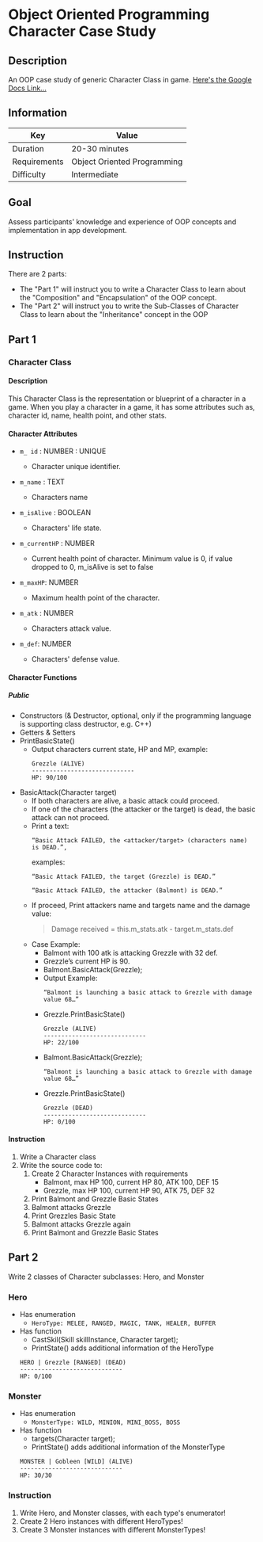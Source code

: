 # Object Oriented Programming Character Case Study

## Description
An OOP case study of generic Character Class in game.
[Here's the Google Docs Link...](https://docs.google.com/document/d/1SfA0n4gf2dMoEv-UnHUOUnf0ZzSxLKAUp__gcnMQMw0/edit?usp=sharing)

## Information
| Key          | Value                       |
|--------------|-----------------------------|
| Duration     | 20-30 minutes               |
| Requirements | Object Oriented Programming |
| Difficulty   | Intermediate                |

## Goal
Assess participants' knowledge and experience of OOP concepts and implementation in app development.

## Instruction
There are 2 parts:
- The "Part 1" will instruct you to write a Character Class to learn about the "Composition" and "Encapsulation" of the OOP concept. 
- The "Part 2" will instruct you to write the Sub-Classes of Character Class to learn about the "Inheritance" concept in the OOP

## Part 1

### Character Class

#### Description
This Character Class is the representation or blueprint of a character in a game. When you play a character in a game, it has some attributes such as, character id, name, health point, and other stats.

#### Character Attributes
- `m_ id` : NUMBER : UNIQUE
    - Character unique identifier.

- `m_name` : TEXT
    - Characters name

- `m_isAlive` : BOOLEAN
    - Characters' life state.

- `m_currentHP` : NUMBER
    - Current health point of character.
    Minimum value is 0, if value dropped to 0, m_isAlive is set to false

- `m_maxHP`: NUMBER
    - Maximum health point of the character.

- `m_atk` : NUMBER
    - Characters attack value.

- `m_def`: NUMBER
    - Characters' defense value.

#### Character Functions

##### Public
- Constructors (& Destructor, optional, only if the programming language is supporting class destructor, e.g. C++)
- Getters & Setters
- PrintBasicState()
    - Output characters current state, HP and MP, example:
        ```
        Grezzle (ALIVE)
        -----------------------------
        HP: 90/100
        ```
- BasicAttack(Character target)
    - If both characters are alive, a basic attack could proceed.
    - If one of the characters (the attacker or the target) is dead, the basic attack can not proceed. 
    - Print a text: 
        ```
        “Basic Attack FAILED, the <attacker/target> (characters name) is DEAD.”,
        ```
        examples:
        ```
        “Basic Attack FAILED, the target (Grezzle) is DEAD.”
        ```
        ```
        “Basic Attack FAILED, the attacker (Balmont) is DEAD.”
        ```
    - If proceed, Print attackers name and targets name and the damage value:
        > Damage received = this.m_stats.atk - target.m_stats.def
    - Case Example:
        - Balmont with 100 atk is attacking Grezzle with 32 def.
        - Grezzle’s current HP is 90.
        - Balmont.BasicAttack(Grezzle);
        - Output Example:
            ```
            “Balmont is launching a basic attack to Grezzle with damage value 68…”
            ```
        - Grezzle.PrintBasicState()
            ```
            Grezzle (ALIVE)
            -----------------------------
            HP: 22/100
        - Balmont.BasicAttack(Grezzle);
            ```
            “Balmont is launching a basic attack to Grezzle with damage value 68…”
            ```
        - Grezzle.PrintBasicState()
            ```            
            Grezzle (DEAD)
            -----------------------------
            HP: 0/100
            ```
#### Instruction
1. Write a Character class
2. Write the source code to:
    1. Create 2 Character Instances with requirements
        - Balmont, max HP 100, current HP 80, ATK 100, DEF 15
        - Grezzle, max HP 100, current HP 90, ATK 75, DEF 32
    2. Print Balmont and Grezzle Basic States
    3. Balmont attacks Grezzle
    4. Print Grezzles Basic State
    5. Balmont attacks Grezzle again
    6. Print Balmont and Grezzle Basic States

## Part 2
Write 2 classes of Character subclasses: Hero, and Monster

### Hero
- Has enumeration 
    - `HeroType: MELEE, RANGED, MAGIC, TANK, HEALER, BUFFER`
- Has function 
    - CastSkil(Skill skillInstance, Character target);
    - PrintState() adds additional information of the HeroType
    ```
    HERO | Grezzle [RANGED] (DEAD)
    -----------------------------
    HP: 0/100
    ```
### Monster
- Has enumeration 
    - `MonsterType: WILD, MINION, MINI_BOSS, BOSS`
- Has function
    - targets(Character target);
    - PrintState() adds additional information of the MonsterType
    ```
    MONSTER | Gobleen [WILD] (ALIVE)
    -----------------------------
    HP: 30/30

### Instruction

1. Write Hero, and Monster classes, with each type's enumerator!
1. Create 2 Hero instances with different HeroTypes!
1. Create 3 Monster instances with different MonsterTypes!
